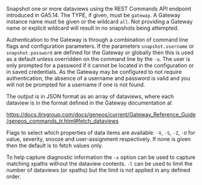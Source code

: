 Snapshot one or more dataviews using the REST Commands API endpoint introduced in GA5.14. The TYPE, if given, must be `gateway`. A Gateway instance name must be given or the wildcard `all`. Not providing a Gateway name or explicit wildcard will result in no snapshots being attempted.

Authentication to the Gateway is through a combination of command line flags and configuration parameters. If the parameters `snapshot.username` or `snapshot.password` are defined for the Gateway or globally then this is used as a default unless overridden on the command line by the `-u`. The user is only prompted for a password if it cannot be located in the configuration or in saved credentials. As the Gateway may be configured to not require authentication, the absence of a username and password is valid and you will not be prompted for a username if one is not found.

<!-- CREDENTIALS - also, fix them, gateway:NAME@HOST (if not local) -->

The output is in JSON format as an array of dataviews, where each dataview is in the format defined in the Gateway documentation at

<https://docs.itrsgroup.com/docs/geneos/current/Gateway_Reference_Guide/geneos_commands_tr.html#fetch_dataviews>

Flags to select which properties of data items are available: `-V`, `-S`, `-Z`, `-U` for value, severity, snooze and user-assignment respectively. If none is given then the default is to fetch values only.

To help capture diagnostic information the `-x` option can be used to capture matching xpaths without the dataview contents. `-l` can be used to limit the number of dataviews (or xpaths) but the limit is not applied in any defined order.
